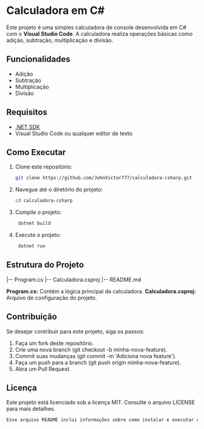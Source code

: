 # Calculadora em C#

Este projeto é uma simples calculadora de console desenvolvida em C# com o **Visual Studio Code**. A calculadora realiza operações básicas como adição, subtração, multiplicação e divisão.

## Funcionalidades

- Adição
- Subtração
- Multiplicação
- Divisão

## Requisitos

- [.NET SDK](https://dotnet.microsoft.com/download)
- Visual Studio Code ou qualquer editor de texto

## Como Executar

1. Clone este repositório:

   ```bash
   git clone https://github.com/JohnVictor777/calculadora-csharp.git

2. Navegue até o diretório do projeto:

    ```bash
    cd calculadora-csharp

3. Compile o projeto:
   
   ```bash
    dotnet build

4. Execute o projeto:
   
   ```bash
    dotnet run
   
## Estrutura do Projeto

  |-- Program.cs
  |-- Calculadora.csproj
  |-- README.md
 
**Program.cs:** Contém a lógica principal da calculadora.
**Calculadora.csproj:** Arquivo de configuração do projeto.

## Contribuição
Se desejar contribuir para este projeto, siga os passos:

1. Faça um fork deste repositório.
2. Crie uma nova branch (git checkout -b minha-nova-feature).
3. Commit suas mudanças (git commit -m 'Adiciona nova feature').
4. Faça um push para a branch (git push origin minha-nova-feature).
5. Abra um Pull Request.

## Licença
Este projeto está licenciado sob a licença MIT. Consulte o arquivo LICENSE para mais detalhes.

```bash
Esse arquivo README inclui informações sobre como instalar e executar o projeto, além de um exemplo de uso e estrutura básica.
